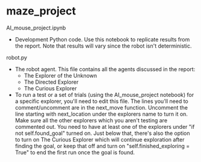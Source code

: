 # maze_project

AI_mouse_project.ipynb
- Development Python code. Use this notebook to replicate results from the report. Note that results will vary since the robot isn't deterministic.

robot.py
- The robot agent. This file contains all the agents discussed in the report:
  - The Explorer of the Unknown
  - The Directed Explorer
  - The Curious Explorer
- To run a test or a set of trials (using the AI_mouse_project notebook) for a specific explorer, you'll need to edit this file. The lines you'll need to comment/uncomment are in the next_move function. Uncomment the line starting with next_location under the explorers name to turn it on. Make sure all the other explorers which you aren't testing are commented out. You need to have at least one of the explorers under "if not self.found_goal" turned on. Just below that, there's also the option to turn on The Curious Explorer which will continue exploration after finding the goal, or keep that off and turn on "self.finished_exploring = True" to end the first run once the goal is found.


